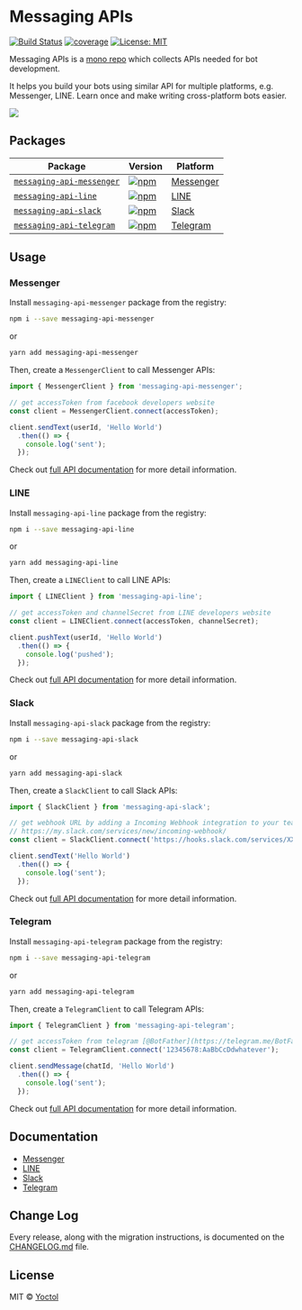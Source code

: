 # Messaging APIs

[![Build Status](https://travis-ci.org/Yoctol/messaging-apis.svg?branch=master)](https://travis-ci.org/Yoctol/messaging-apis)
[![coverage](https://codecov.io/gh/Yoctol/messaging-apis/branch/master/graph/badge.svg)](https://codecov.io/gh/Yoctol/messaging-apis)
[![License: MIT](https://img.shields.io/badge/License-MIT-yellow.svg)](https://opensource.org/licenses/MIT)

Messaging APIs is a [mono repo](https://github.com/babel/babel/blob/master/doc/design/monorepo.md) which collects APIs needed for bot development.

It helps you build your bots using similar API for multiple platforms, e.g. Messenger, LINE. Learn once and make writing cross-platform bots easier.

![](https://user-images.githubusercontent.com/2382594/28054681-7c61882a-6648-11e7-8148-ce969230900e.png)

## Packages

| Package | Version | Platform |
|---------|---------|-------------|
| [`messaging-api-messenger`](/packages/messaging-api-messenger) | [![npm](https://img.shields.io/npm/v/messaging-api-messenger.svg?style=flat-square)](https://www.npmjs.com/package/messaging-api-messenger) | [Messenger](https://www.messenger.com/) |
| [`messaging-api-line`](/packages/messaging-api-line) | [![npm](https://img.shields.io/npm/v/messaging-api-line.svg?style=flat-square)](https://www.npmjs.com/package/messaging-api-line) | [LINE](https://line.me/) |
| [`messaging-api-slack`](/packages/messaging-api-slack) | [![npm](https://img.shields.io/npm/v/messaging-api-slack.svg?style=flat-square)](https://www.npmjs.com/package/messaging-api-slack) | [Slack](https://slack.com/) |
| [`messaging-api-telegram`](/packages/messaging-api-telegram) | [![npm](https://img.shields.io/npm/v/messaging-api-telegram.svg?style=flat-square)](https://www.npmjs.com/package/messaging-api-telegram) | [Telegram](https://telegram.org/) |

## Usage

### Messenger

Install `messaging-api-messenger` package from the registry:

```sh
npm i --save messaging-api-messenger
```
or
```sh
yarn add messaging-api-messenger
```

Then, create a `MessengerClient` to call Messenger APIs:

```js
import { MessengerClient } from 'messaging-api-messenger';

// get accessToken from facebook developers website
const client = MessengerClient.connect(accessToken);

client.sendText(userId, 'Hello World')
  .then(() => {
    console.log('sent');
  });
```

Check out [full API documentation](./packages/messaging-api-messenger/README.md) for more detail information.

### LINE

Install `messaging-api-line` package from the registry:

```sh
npm i --save messaging-api-line
```
or
```sh
yarn add messaging-api-line
```

Then, create a `LINEClient` to call LINE APIs:

```js
import { LINEClient } from 'messaging-api-line';

// get accessToken and channelSecret from LINE developers website
const client = LINEClient.connect(accessToken, channelSecret);

client.pushText(userId, 'Hello World')
  .then(() => {
    console.log('pushed');
  });
```

Check out [full API documentation](./packages/messaging-api-line/README.md) for more detail information.

### Slack

Install `messaging-api-slack` package from the registry:

```sh
npm i --save messaging-api-slack
```
or
```sh
yarn add messaging-api-slack
```

Then, create a `SlackClient` to call Slack APIs:

```js
import { SlackClient } from 'messaging-api-slack';

// get webhook URL by adding a Incoming Webhook integration to your team.
// https://my.slack.com/services/new/incoming-webhook/
const client = SlackClient.connect('https://hooks.slack.com/services/XXXXXXXX/YYYYYYYY/zzzzzZZZZZ');

client.sendText('Hello World')
  .then(() => {
    console.log('sent');
  });
```

Check out [full API documentation](./packages/messaging-api-slack/README.md) for more detail information.

### Telegram

Install `messaging-api-telegram` package from the registry:

```sh
npm i --save messaging-api-telegram
```
or
```sh
yarn add messaging-api-telegram
```

Then, create a `TelegramClient` to call Telegram APIs:

```js
import { TelegramClient } from 'messaging-api-telegram';

// get accessToken from telegram [@BotFather](https://telegram.me/BotFather)
const client = TelegramClient.connect('12345678:AaBbCcDdwhatever');

client.sendMessage(chatId, 'Hello World')
  .then(() => {
    console.log('sent');
  });
```

Check out [full API documentation](./packages/messaging-api-telegram/README.md) for more detail information.

## Documentation

- [Messenger](./packages/messaging-api-messenger/README.md)
- [LINE](./packages/messaging-api-line/README.md)
- [Slack](./packages/messaging-api-slack/README.md)
- [Telegram](./packages/messaging-api-telegram/README.md)

## Change Log

Every release, along with the migration instructions, is documented on the [CHANGELOG.md](./CHANGELOG.md) file.

## License

MIT © [Yoctol](https://github.com/Yoctol/messaging-apis)
